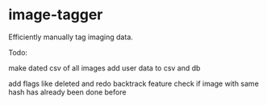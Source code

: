 # image-tagger
Efficiently manually tag imaging data.


Todo:

make dated csv of all images
add user data to csv and db

add flags like deleted and redo
backtrack feature
check if image with same hash has already been done before

